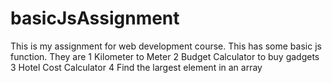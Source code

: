 # basicJsAssignment
This is my assignment for web development course. This has some basic js function. They are 
1  Kilometer to Meter
2  Budget Calculator to buy gadgets
3  Hotel Cost Calculator
4  Find the largest element in an array
